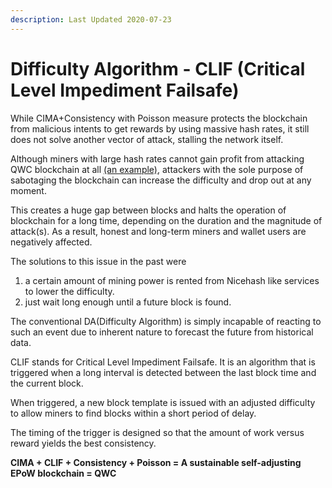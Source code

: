 ```yaml
---
description: Last Updated 2020-07-23
---
```


# Difficulty Algorithm - CLIF \(Critical Level Impediment Failsafe\)

While CIMA+Consistency with Poisson measure protects the blockchain from malicious intents to get rewards by using massive hash rates, it still does not solve another vector of attack, stalling the network itself.

Although miners with large hash rates cannot gain profit from attacking QWC blockchain at all [\(an example\)](https://wp.qwertycoin.org/consensus/egalitarian-proof-of-work-epow/difficulty-algorithm-cima-confidence-interval-moving-average/testnet-result), attackers with the sole purpose of sabotaging the blockchain can increase the difficulty and drop out at any moment. 

This creates a huge gap between blocks and halts the operation of blockchain for a long time, depending on the duration and the magnitude of attack\(s\). As a result, honest and long-term miners and wallet users are negatively affected.

The solutions to this issue in the past were  
1. a certain amount of mining power is rented from Nicehash like services to lower the difficulty.  
2. just wait long enough until a future block is found.

The conventional DA\(Difficulty Algorithm\) is simply incapable of reacting to such an event due to inherent nature to forecast the future from historical data. 

CLIF stands for Critical Level Impediment Failsafe. It is an algorithm that is triggered when a long interval is detected between the last block time and the current block.

When triggered, a new block template is issued with an adjusted difficulty to allow miners to find blocks within a short period of delay.

The timing of the trigger is designed so that the amount of work versus reward yields the best consistency. 

**CIMA + CLIF + Consistency + Poisson = A sustainable self-adjusting EPoW blockchain = QWC**

